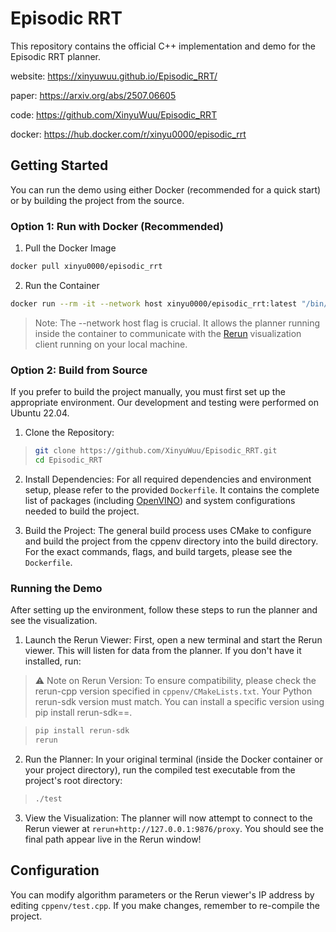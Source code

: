 # Episodic RRT
This repository contains the official C++ implementation and demo for the Episodic RRT planner.

website: https://xinyuwuu.github.io/Episodic_RRT/

paper: https://arxiv.org/abs/2507.06605

code: https://github.com/XinyuWuu/Episodic_RRT

docker: https://hub.docker.com/r/xinyu0000/episodic_rrt

## Getting Started
You can run the demo using either Docker (recommended for a quick start) or by building the project from the source.

### Option 1: Run with Docker (Recommended)

1. Pull the Docker Image

```bash
docker pull xinyu0000/episodic_rrt
```

2. Run the Container

```bash
docker run --rm -it --network host xinyu0000/episodic_rrt:latest "/bin/bash"
```

> Note: The --network host flag is crucial. It allows the planner running inside the container to communicate with the [Rerun](https://rerun.io/) visualization client running on your local machine.

### Option 2: Build from Source

If you prefer to build the project manually, you must first set up the appropriate environment. Our development and testing were performed on Ubuntu 22.04.


1. Clone the Repository:
>```bash
>git clone https://github.com/XinyuWuu/Episodic_RRT.git
>cd Episodic_RRT
>```

2. Install Dependencies:
For all required dependencies and environment setup, please refer to the provided `Dockerfile`. It contains the complete list of packages (including [OpenVINO](https://docs.openvino.ai/2025/get-started/install-openvino.html)) and system configurations needed to build the project.


3. Build the Project:
The general build process uses CMake to configure and build the project from the cppenv directory into the build directory. For the exact commands, flags, and build targets, please see the `Dockerfile`.


### Running the Demo

After setting up the environment, follow these steps to run the planner and see the visualization.

1. Launch the Rerun Viewer:
First, open a new terminal and start the Rerun viewer. This will listen for data from the planner. If you don't have it installed, run:

> ⚠️ Note on Rerun Version: To ensure compatibility, please check the rerun-cpp version specified in `cppenv/CMakeLists.txt`. Your Python rerun-sdk version must match. You can install a specific version using pip install rerun-sdk==<version>.

>```bash
>pip install rerun-sdk
>rerun
>```

2. Run the Planner:
In your original terminal (inside the Docker container or your project directory), run the compiled test executable from the project's root directory:

> ```bash
> ./test
> ```

3. View the Visualization:
The planner will now attempt to connect to the Rerun viewer at `rerun+http://127.0.0.1:9876/proxy`. You should see the final path appear live in the Rerun window!


## Configuration
You can modify algorithm parameters or the Rerun viewer's IP address by editing `cppenv/test.cpp`. If you make changes, remember to re-compile the project.
